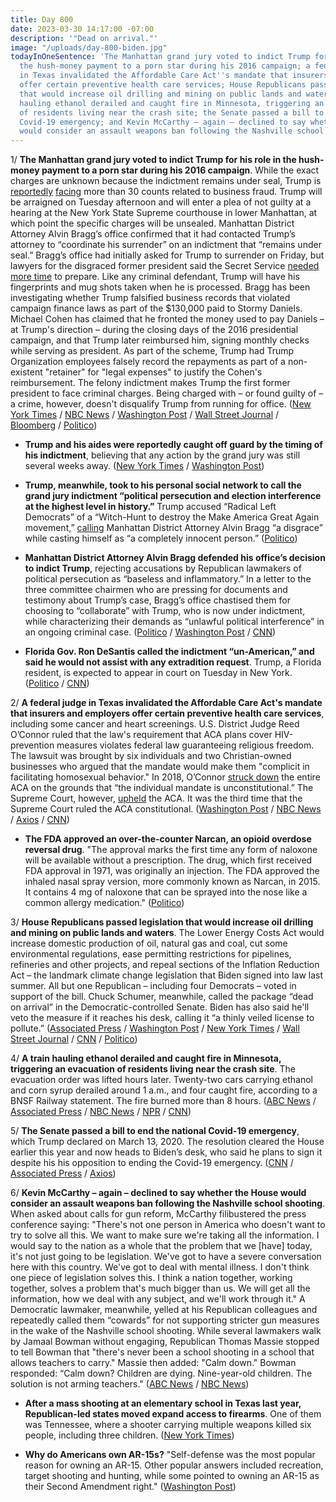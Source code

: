 ```yaml
---
title: Day 800
date: 2023-03-30 14:17:00 -07:00
description: '"Dead on arrival."'
image: "/uploads/day-800-biden.jpg"
todayInOneSentence: 'The Manhattan grand jury voted to indict Trump for his role in
  the hush-money payment to a porn star during his 2016 campaign; a federal judge
  in Texas invalidated the Affordable Care Act''s mandate that insurers and employers
  offer certain preventive health care services; House Republicans passed legislation
  that would increase oil drilling and mining on public lands and waters; a train
  hauling ethanol derailed and caught fire in Minnesota, triggering an evacuation
  of residents living near the crash site; the Senate passed a bill to end the national
  Covid-19 emergency; and Kevin McCarthy – again – declined to say whether the House
  would consider an assault weapons ban following the Nashville school shooting. '
---
```


1/ **The Manhattan grand jury voted to indict Trump for his role in the hush-money payment to a porn star during his 2016 campaign**. While the exact charges are unknown because the indictment remains under seal, Trump is [reportedly](https://www.nbcnews.com/politics/2024-election/trump-arrested-news-updates-indictment-counts-new-york-rcna77595) [facing](https://www.cnn.com/2023/03/30/politics/donald-trump-indictment) more than 30 counts related to business fraud. Trump will be arraigned on Tuesday afternoon and will enter a plea of not guilty at a hearing at the New York State Supreme courthouse in lower Manhattan, at which point the specific charges will be unsealed. Manhattan District Attorney Alvin Bragg’s office confirmed that it had contacted Trump’s attorney to “coordinate his surrender” on an indictment that “remains under seal.” Bragg’s office had initially asked for Trump to surrender on Friday, but lawyers for the disgraced former president said the Secret Service [needed more time](https://www.politico.com/news/2023/03/30/manhattan-da-wanted-friday-trump-arrest-00089853) to prepare. Like any criminal defendant, Trump will have his fingerprints and mug shots taken when he is processed. Bragg has been investigating whether Trump falsified business records that violated campaign finance laws as part of the $130,000 paid to Stormy Daniels. Michael Cohen has claimed that he fronted the money used to pay Daniels – at Trump's direction – during the closing days of the 2016 presidential campaign, and that Trump later reimbursed him, signing monthly checks while serving as president. As part of the scheme, Trump had Trump Organization employees falsely record the repayments as part of a non-existent "retainer" for "legal expenses" to justify the Cohen's reimbursement. The felony indictment makes Trump the first former president to face criminal charges. Being charged with – or found guilty of – a crime, however, doesn't disqualify Trump from running for office. ([New York Times](https://www.nytimes.com/live/2023/03/30/nyregion/trump-indictment-news) / [NBC News](https://www.nbcnews.com/politics/donald-trump/manhattan-grand-jury-voted-whether-indict-trump-rcna73588) / [Washington Post](https://www.washingtonpost.com/national-security/2023/03/30/trump-ny-indictment/) / [Wall Street Journal](https://www.wsj.com/articles/donald-trump-indictment-stormy-daniels-hush-money-coverup-3667259e) / [Bloomberg](https://www.bloomberg.com/news/articles/2023-03-31/trump-to-be-arraigned-in-ny-case-in-manhattan-on-tuesday-at-2-15?srnd=premium&sref=MIBMEEoj) / [Politico](https://www.politico.com/news/2023/03/30/trump-indicted-in-porn-star-hush-money-payment-case-00089837))

* **Trump and his aides were reportedly caught off guard by the timing of his indictment**, believing that any action by the grand jury was still several weeks away. ([New York Times](https://www.nytimes.com/2023/03/30/nyregion/trump-mar-a-lago.html) / [Washington Post](https://www.washingtonpost.com/politics/2023/03/30/trump-indictment-suprised/))

* **Trump, meanwhile, took to his personal social network to call the grand jury indictment “political persecution and election interference at the highest level in history.”** Trump accused “Radical Left Democrats” of a “Witch-Hunt to destroy the Make America Great Again movement,” [calling](https://www.axios.com/2023/03/30/trump-indictment-statement) Manhattan District Attorney Alvin Bragg “a disgrace” while casting himself as “a completely innocent person.” ([Politico](https://www.politico.com/news/2023/03/30/trump-indictment-statement-00089850))

* **Manhattan District Attorney Alvin Bragg defended his office’s decision to indict Trump**, rejecting accusations by Republican lawmakers of political persecution as “baseless and inflammatory.” In a letter to the three committee chairmen who are pressing for documents and testimony about Trump’s case, Bragg’s office chastised them for choosing to “collaborate” with Trump, who is now under indictment, while characterizing their demands as “unlawful political interference” in an ongoing criminal case. ([Politico](https://www.politico.com/news/2023/03/31/bragg-defends-trump-indictment-00089927) / [Washington Post](https://www.washingtonpost.com/politics/2023/03/31/trump-house-gop-alvin-bragg/) / [CNN](https://www.cnn.com/2023/03/31/politics/congress-trump-letter-latest/))

* **Florida Gov. Ron DeSantis called the indictment “un-American,” and said he would not assist with any extradition request**. Trump, a Florida resident, is expected to appear in court on Tuesday in New York. ([Politico](https://www.politico.com/news/2023/03/30/team-trump-post-indictment-frenzy-00089884) / [CNN](https://www.cnn.com/2023/03/30/politics/2024-republicans-trump-indictment/))

2/ **A federal judge in Texas invalidated the Affordable Care Act's mandate that insurers and employers offer certain preventive health care services**, including some cancer and heart screenings. U.S. District Judge Reed O’Connor ruled that the law's requirement that ACA plans cover HIV-prevention measures violates federal law guaranteeing religious freedom. The lawsuit was brought by six individuals and two Christian-owned businesses who argued that the mandate would make them "complicit in facilitating homosexual behavior." In 2018, O’Connor [struck down](https://whatthefuckjusthappenedtoday.com/2018/12/17/day-697/) the entire ACA on the grounds that “the individual mandate is unconstitutional.” The Supreme Court, however, [upheld](https://whatthefuckjusthappenedtoday.com/2021/06/17/day-149/#1-the-supreme-court-upheld-the-affor) the ACA. It was the third time that the Supreme Court ruled the ACA constitutional. ([Washington Post](https://www.washingtonpost.com/health/2023/03/30/affordable-care-act-judge-oconnor/) / [NBC News](https://www.nbcnews.com/politics/politics-news/judge-strikes-obamacare-provision-requiring-insurers-cover-preventive-rcna77399) / [Axios](https://www.axios.com/2023/03/30/affordable-care-act-preventative-service-mandate-struck-down) / [CNN](https://www.cnn.com/2023/03/30/politics/affordable-care-act-preventive-care-reed-oconnor/index.html))

* **The FDA approved an over-the-counter Narcan, an opioid overdose reversal drug**. "The approval marks the first time any form of naloxone will be available without a prescription. The drug, which first received FDA approval in 1971, was originally an injection. The FDA approved the inhaled nasal spray version, more commonly known as Narcan, in 2015. It contains 4 mg of naloxone that can be sprayed into the nose like a common allergy medication." ([Politico](https://www.politico.com/news/2023/03/29/fda-otc-narcan-spray-approval-00089376))

3/ **House Republicans passed legislation that would increase oil drilling and mining on public lands and waters**. The Lower Energy Costs Act would increase domestic production of oil, natural gas and coal, cut some environmental regulations, ease permitting restrictions for pipelines, refineries and other projects, and repeal sections of the Inflation Reduction Act – the landmark climate change legislation that Biden signed into law last summer. All but one Republican – including four Democrats – voted in support of the bill. Chuck Schumer, meanwhile, called the package “dead on arrival” in the Democratic-controlled Senate. Biden has also said he'll veto the measure if it reaches his desk, calling it “a thinly veiled license to pollute.” ([Associated Press](https://apnews.com/article/climate-change-energy-oil-biden-republican-congress-b2d799a4b69dec464afb906c14f938d2) / [Washington Post](https://www.washingtonpost.com/politics/2023/03/30/house-republicans-energy-legislation/) / [New York Times](https://www.nytimes.com/2023/03/30/us/politics/gop-energy-bill.html) / [Wall Street Journal](https://www.wsj.com/articles/house-to-vote-on-gop-energy-agenda-boosting-oil-and-gas-production-7367ca25?mod=djemalertNEWS) / [CNN](https://www.cnn.com/2023/03/30/politics/house-republican-energy-bill) / [Politico](https://www.politico.com/news/2023/03/30/house-republicans-marquee-energy-bill-00089529))

4/ **A train hauling ethanol derailed and caught fire in Minnesota, triggering an evacuation of residents living near the crash site**. The evacuation order was lifted hours later. Twenty-two cars carrying ethanol and corn syrup derailed  around 1 a.m., and four caught fire, according to a BNSF Railway statement. The fire burned more than 8 hours. ([ABC News](https://abcnews.go.com/US/evacuation-order-issued-minnesota-train-derailment/story?id=98227514) / [Associated Press](https://apnews.com/article/minnesota-train-derailment-evacuation-ethanol-fire-73cc3e80f616070806f8f8b35191a616) / [NBC News](https://www.nbcnews.com/news/us-news/train-carrying-ethanol-derails-catches-fire-sparking-evacuation-reside-rcna77363) / [NPR](https://www.npr.org/2023/03/30/1166998646/minnesota-train-derailment-evacuation-fire-ethanol) / [CNN](https://www.cnn.com/2023/03/30/us/raymond-minnesota-train-derailment/))

5/ **The Senate passed a bill to end the national Covid-19 emergency**, which Trump declared on March 13, 2020. The resolution cleared the House earlier this year and now heads to Biden’s desk, who said he plans to sign it despite his his opposition to ending the Covid-19 emergency. ([CNN](https://www.cnn.com/2023/03/29/politics/vote-to-end-covid-emergency-congress/index.html) / [Associated Press](https://apnews.com/article/covid-biden-senate-national-emergency-bill-f0e08810c28cc648a9b778a86d2dc7e1) / [Axios](https://www.axios.com/2023/03/30/biden-house-democrats-covid-emergency))

6/ **Kevin McCarthy – again – declined to say whether the House would consider an assault weapons ban following the Nashville school shooting**. When asked about calls for gun reform, McCarthy filibustered the press conference saying: "There's not one person in America who doesn't want to try to solve all this. We want to make sure we're taking all the information. I would say to the nation as a whole that the problem that we \[have\] today, it's not just going to be legislation. We've got to have a severe conversation here with this country. We've got to deal with mental illness. I don't think one piece of legislation solves this. I think a nation together, working together, solves a problem that's much bigger than us. We will get all the information, how we deal with any subject, and we'll work through it." A Democratic lawmaker, meanwhile, yelled at his Republican colleagues and repeatedly called them “cowards” for not supporting stricter gun measures in the wake of the Nashville school shooting. While several lawmakers walk by Jamaal Bowman without engaging, Republican Thomas Massie stopped to tell Bowman that "there's never been a school shooting in a school that allows teachers to carry." Massie then added: "Calm down." Bowman responded: “Calm down? Children are dying. Nine-year-old children. The solution is not arming teachers." ([ABC News](https://abcnews.go.com/Politics/republican-leader-dodges-questions-assault-weapons-ban-after/story?id=98236644) / [NBC News](https://www.nbcnews.com/politics/congress/democrat-calls-republicans-cowards-tense-exchange-gun-violence-rcna77342))

* **After a mass shooting at an elementary school in Texas last year, Republican-led states moved expand access to firearms**. One of them was Tennessee, where a shooter carrying multiple weapons killed six people, including three children. ([New York Times](https://www.nytimes.com/2023/03/29/us/nashville-gun-laws.html))

* **Why do Americans own AR-15s?** "Self-defense was the most popular reason for owning an AR-15. Other popular answers included recreation, target shooting and hunting, while some pointed to owning an AR-15 as their Second Amendment right." ([Washington Post](https://www.washingtonpost.com/nation/interactive/2023/american-ar-15-gun-owners/))